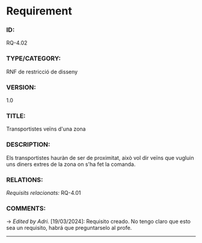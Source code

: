 # Requirement

### ID:
RQ-4.02
### TYPE/CATEGORY:
RNF de restricció de disseny
### VERSION:
1.0
### TITLE:
Transportistes veïns d'una zona
### DESCRIPTION:
Els transportistes hauràn de ser de proximitat, això vol dir veïns que vugluin uns diners extres de la zona on s'ha fet la comanda.  
### RELATIONS:
*Requisits relacionats:* RQ-4.01
### COMMENTS:
&rarr; *Edited by Adri.* [19/03/2024]: Requisito creado. No tengo claro que esto sea un requisito, habrá que preguntarselo al profe.

---
